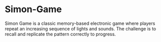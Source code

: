 # Simon-Game
Simon Game is a classic memory-based electronic game where players repeat an increasing sequence of lights and sounds. The challenge is to recall and replicate the pattern correctly to progress.
